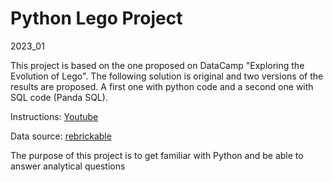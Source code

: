 # Python Lego Project
2023_01

This project is based on the one proposed on DataCamp "Exploring the Evolution of Lego".
The following solution is original and two versions of the results are proposed. A first one with python code and a second one with SQL code (Panda SQL).

Instructions: 
[Youtube](https://www.youtube.com/watch?v=BzQDi4D0B_M&t=2319s)

Data source:
[rebrickable](https://rebrickable.com/downloads/)

The purpose of this project is to get familiar with Python and be able to answer analytical questions
